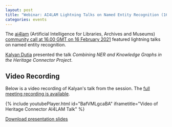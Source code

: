 ```yaml
---
layout: post
title: "Webinar: AI4LAM Lightning Talks on Named Entity Recognition (16 February 2021)"
categories: events
---
```


The [ai4lam](https://sites.google.com/view/ai4lam) (Artificial Intelligence for Libraries, Archives and Museums) [community call at 16.00 GMT on 16 February 2021](https://docs.google.com/document/d/1gOQEPqSEBAkqpy6KtRsEIm5g1vCjsxdmnlkeO3YJM3Y/) featured lightning talks on named entity recognition.

[Kalyan Dutia](https://kalyan.link) presented the talk _Combining NER and Knowledge Graphs in the Heritage Connector Project_. 

## Video Recording

Below is a video recording of Kalyan's talk from the session. The [full meeting recording is available](https://stanford.zoom.us/rec/share/Gb86_xpg2aHfwBQj7zj2L-aWiXw1yCDgUvYsQZxIXM8zogI5h-RjgNy1QDofWfnH.LV3FafamsJA4HQUr).

{% include youtubePlayer.html id="BafVMLgcaBA" iframetitle="Video of Heritage Connector AI4LAM Talk" %}

[Download presentation slides](https://thesciencemuseum.github.io/heritageconnector/post_files/Kalyan_Dutia_ai4lam_slides_160221.pdf)
